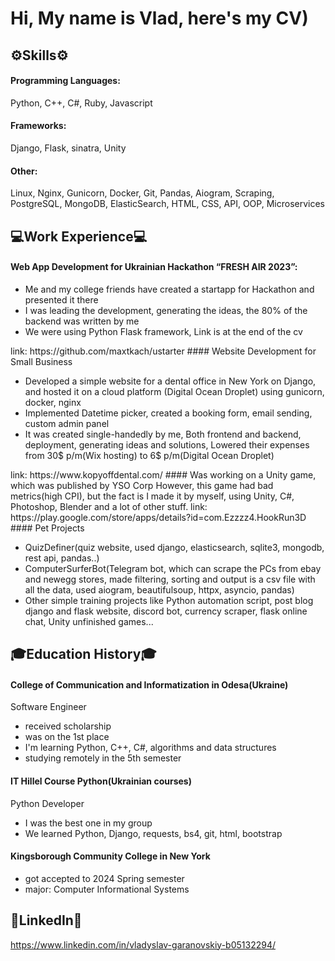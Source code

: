 # Hi, My name is Vlad, here's my CV)

## ⚙️Skills⚙️
#### Programming Languages: 
Python, C++, C#, Ruby, Javascript
#### Frameworks:
Django, Flask, sinatra, Unity
#### Other:
Linux, Nginx, Gunicorn, Docker, Git, Pandas, Aiogram, Scraping, PostgreSQL, MongoDB, ElasticSearch, HTML, CSS, API, OOP, Microservices

## 💻Work Experience💻

#### Web App Development for Ukrainian Hackathon “FRESH AIR 2023”:
  <ul>
    <li>Me and my college friends have created a startapp for Hackathon and presented it there</li>
    <li>I was leading the development, generating the ideas, the 80% of the backend was written by me</li>
    <li>We were using Python Flask framework, Link is at the end of the cv</li>
  </ul>
  link: https://github.com/maxtkach/ustarter
#### Website Development for Small Business
  <ul>
    <li>Developed a simple website for a dental office in New York on Django, and hosted it on a cloud platform (Digital Ocean Droplet) using gunicorn, docker, nginx</li>
    <li>Implemented Datetime picker, created a booking form, email sending, custom admin panel</li>
    <li>It was created single-handedly by me, Both frontend and backend, deployment, generating ideas and solutions, Lowered their expenses from 30$ p/m(Wix hosting) to 6$ p/m(Digital Ocean Droplet)</li>
  </ul>
  link: https://www.kopyoffdental.com/
#### Was working on a Unity game, which was published by YSO Corp
  However, this game had bad metrics(high CPI), but the fact is I made it by myself, using Unity, C#, Photoshop, Blender and a lot of other stuff. 
  link: https://play.google.com/store/apps/details?id=com.Ezzzz4.HookRun3D
#### Pet Projects
  <ul>
    <li>QuizDefiner(quiz website, used django, elasticsearch, sqlite3, mongodb, rest api, pandas..) </li>
    <li>ComputerSurferBot(Telegram bot, which can scrape the PCs from ebay and newegg stores, made filtering, sorting and output is a csv file with all the data, used aiogram, beautifulsoup, httpx, asyncio, pandas)</li>
    <li>Other simple training projects like Python automation script, post blog django and flask website, discord bot, currency scraper, flask online chat, Unity unfinished games...</li>
  </ul>

## 🎓Education History🎓

#### College of Communication and Informatization in Odesa(Ukraine)
Software Engineer
<ul>
    <li>received scholarship</li>
    <li>was on the 1st place</li>
    <li>I'm learning Python, C++, C#, algorithms and data structures</li>
    <li>studying remotely in the 5th semester</li>
</ul>

#### IT Hillel Course Python(Ukrainian courses)
Python Developer
<ul>
    <li>I was the best one in my group</li>
    <li>We learned Python, Django, requests, bs4, git, html, bootstrap</li>
</ul>

#### Kingsborough Community College in New York
<ul>
    <li>got accepted to 2024 Spring semester</li>
    <li>major: Computer Informational Systems</li>
</ul>

## 📎LinkedIn📎

https://www.linkedin.com/in/vladyslav-garanovskiy-b05132294/
  
